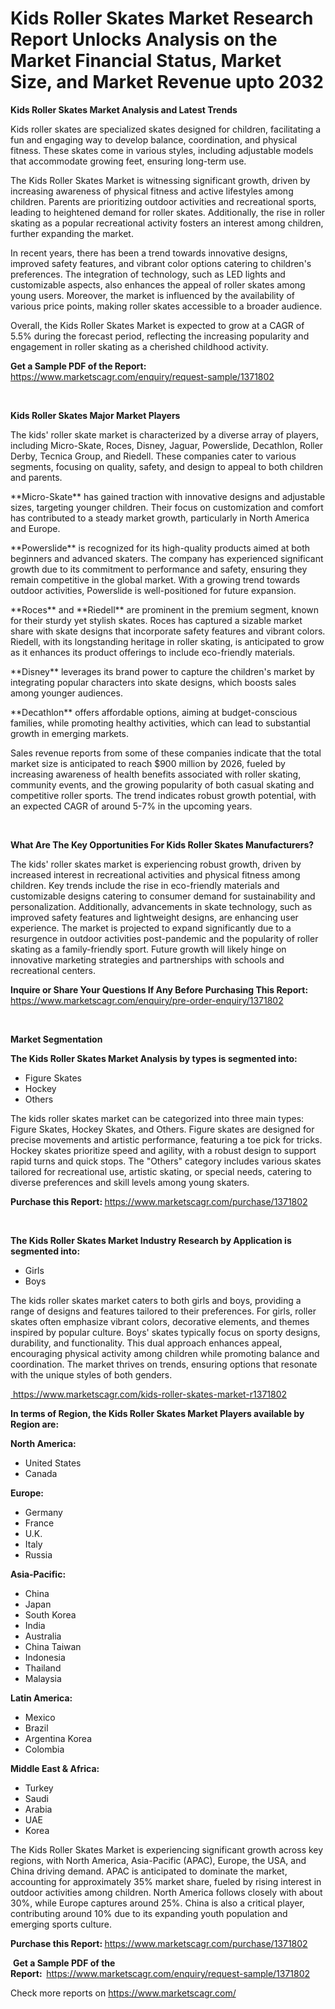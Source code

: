<p><h1>Kids Roller Skates Market Research Report Unlocks Analysis on the Market Financial Status, Market Size, and Market Revenue upto 2032</h1></p><p><strong>Kids Roller Skates Market Analysis and Latest Trends</strong></p>
<p><p>Kids roller skates are specialized skates designed for children, facilitating a fun and engaging way to develop balance, coordination, and physical fitness. These skates come in various styles, including adjustable models that accommodate growing feet, ensuring long-term use.</p><p>The Kids Roller Skates Market is witnessing significant growth, driven by increasing awareness of physical fitness and active lifestyles among children. Parents are prioritizing outdoor activities and recreational sports, leading to heightened demand for roller skates. Additionally, the rise in roller skating as a popular recreational activity fosters an interest among children, further expanding the market.</p><p>In recent years, there has been a trend towards innovative designs, improved safety features, and vibrant color options catering to children's preferences. The integration of technology, such as LED lights and customizable aspects, also enhances the appeal of roller skates among young users. Moreover, the market is influenced by the availability of various price points, making roller skates accessible to a broader audience.</p><p>Overall, the Kids Roller Skates Market is expected to grow at a CAGR of 5.5% during the forecast period, reflecting the increasing popularity and engagement in roller skating as a cherished childhood activity.</p></p>
<p><strong>Get a Sample PDF of the Report:&nbsp;</strong> <a href="https://www.marketscagr.com/enquiry/request-sample/1371802?utm_campaign=3098&utm_medium=2&utm_source=Github&utm_content=ia&utm_term=22032025&utm_id=kids-roller-skates">https://www.marketscagr.com/enquiry/request-sample/1371802</a></p>
<p>&nbsp;</p>
<p><strong>Kids Roller Skates Major Market Players</strong></p>
<p><p>The kids' roller skate market is characterized by a diverse array of players, including Micro-Skate, Roces, Disney, Jaguar, Powerslide, Decathlon, Roller Derby, Tecnica Group, and Riedell. These companies cater to various segments, focusing on quality, safety, and design to appeal to both children and parents.</p><p>**Micro-Skate** has gained traction with innovative designs and adjustable sizes, targeting younger children. Their focus on customization and comfort has contributed to a steady market growth, particularly in North America and Europe.</p><p>**Powerslide** is recognized for its high-quality products aimed at both beginners and advanced skaters. The company has experienced significant growth due to its commitment to performance and safety, ensuring they remain competitive in the global market. With a growing trend towards outdoor activities, Powerslide is well-positioned for future expansion.</p><p>**Roces** and **Riedell** are prominent in the premium segment, known for their sturdy yet stylish skates. Roces has captured a sizable market share with skate designs that incorporate safety features and vibrant colors. Riedell, with its longstanding heritage in roller skating, is anticipated to grow as it enhances its product offerings to include eco-friendly materials.</p><p>**Disney** leverages its brand power to capture the children's market by integrating popular characters into skate designs, which boosts sales among younger audiences. </p><p>**Decathlon** offers affordable options, aiming at budget-conscious families, while promoting healthy activities, which can lead to substantial growth in emerging markets. </p><p>Sales revenue reports from some of these companies indicate that the total market size is anticipated to reach $900 million by 2026, fueled by increasing awareness of health benefits associated with roller skating, community events, and the growing popularity of both casual skating and competitive roller sports. The trend indicates robust growth potential, with an expected CAGR of around 5-7% in the upcoming years.</p></p>
<p>&nbsp;</p>
<p><strong>What Are The Key Opportunities For Kids Roller Skates Manufacturers?</strong></p>
<p><p>The kids' roller skates market is experiencing robust growth, driven by increased interest in recreational activities and physical fitness among children. Key trends include the rise in eco-friendly materials and customizable designs catering to consumer demand for sustainability and personalization. Additionally, advancements in skate technology, such as improved safety features and lightweight designs, are enhancing user experience. The market is projected to expand significantly due to a resurgence in outdoor activities post-pandemic and the popularity of roller skating as a family-friendly sport. Future growth will likely hinge on innovative marketing strategies and partnerships with schools and recreational centers.</p></p>
<p><strong>Inquire or Share Your Questions If Any Before Purchasing This Report:</strong> <a href="https://www.marketscagr.com/enquiry/pre-order-enquiry/1371802?utm_campaign=3098&utm_medium=2&utm_source=Github&utm_content=ia&utm_term=22032025&utm_id=kids-roller-skates">https://www.marketscagr.com/enquiry/pre-order-enquiry/1371802</a></p>
<p>&nbsp;</p>
<p><strong>Market Segmentation</strong></p>
<p><strong>The Kids Roller Skates Market Analysis by types is segmented into:</strong></p>
<p><ul><li>Figure Skates</li><li>Hockey</li><li>Others</li></ul></p>
<p><p>The kids roller skates market can be categorized into three main types: Figure Skates, Hockey Skates, and Others. Figure skates are designed for precise movements and artistic performance, featuring a toe pick for tricks. Hockey skates prioritize speed and agility, with a robust design to support rapid turns and quick stops. The "Others" category includes various skates tailored for recreational use, artistic skating, or special needs, catering to diverse preferences and skill levels among young skaters.</p></p>
<p><strong>Purchase this Report:&nbsp;</strong><a href="https://www.marketscagr.com/purchase/1371802?utm_campaign=3098&utm_medium=2&utm_source=Github&utm_content=ia&utm_term=22032025&utm_id=kids-roller-skates">https://www.marketscagr.com/purchase/1371802</a></p>
<p>&nbsp;</p>
<p><strong>The Kids Roller Skates Market Industry Research by Application is segmented into:</strong></p>
<p><ul><li>Girls</li><li>Boys</li></ul></p>
<p><p>The kids roller skates market caters to both girls and boys, providing a range of designs and features tailored to their preferences. For girls, roller skates often emphasize vibrant colors, decorative elements, and themes inspired by popular culture. Boys' skates typically focus on sporty designs, durability, and functionality. This dual approach enhances appeal, encouraging physical activity among children while promoting balance and coordination. The market thrives on trends, ensuring options that resonate with the unique styles of both genders.</p></p>
<p><a href="https://www.marketscagr.com/kids-roller-skates-market-r1371802?utm_campaign=3098&utm_medium=2&utm_source=Github&utm_content=ia&utm_term=22032025&utm_id=kids-roller-skates">&nbsp;https://www.marketscagr.com/kids-roller-skates-market-r1371802</a></p>
<p><strong>In terms of Region, the Kids Roller Skates Market Players available by Region are:</strong></p>
<p>
    <p> <strong> North America: </strong>
        <ul>
            <li>United States</li>
            <li>Canada</li>
        </ul>
        </p> 
    <p> <strong> Europe: </strong>
        <ul>
            <li>Germany</li>
            <li>France</li>
            <li>U.K.</li>
            <li>Italy</li>
            <li>Russia</li>
        </ul>
        </p> 
    <p> <strong> Asia-Pacific: </strong>
        <ul>
            <li>China</li>
            <li>Japan</li>
            <li>South Korea</li>
            <li>India</li>
            <li>Australia</li>
            <li>China Taiwan</li>
            <li>Indonesia</li>
            <li>Thailand</li>
            <li>Malaysia</li>
        </ul>
        </p> 
    <p> <strong> Latin America: </strong>
        <ul>
            <li>Mexico</li>
            <li>Brazil</li>
            <li>Argentina Korea</li>
            <li>Colombia</li>
        </ul>
        </p> 
    <p> <strong> Middle East & Africa: </strong>
        <ul>
            <li>Turkey</li>
            <li>Saudi</li>
            <li>Arabia</li>
            <li>UAE</li>
            <li>Korea</li>
        </ul>
    </p>
    </p>
<p><p>The Kids Roller Skates Market is experiencing significant growth across key regions, with North America, Asia-Pacific (APAC), Europe, the USA, and China driving demand. APAC is anticipated to dominate the market, accounting for approximately 35% market share, fueled by rising interest in outdoor activities among children. North America follows closely with about 30%, while Europe captures around 25%. China is also a critical player, contributing around 10% due to its expanding youth population and emerging sports culture.</p></p>
<p><strong>Purchase this Report: </strong><a href="https://www.marketscagr.com/purchase/1371802?utm_campaign=3098&utm_medium=2&utm_source=Github&utm_content=ia&utm_term=22032025&utm_id=kids-roller-skates">https://www.marketscagr.com/purchase/1371802</a></p>
<p>&nbsp;<strong>Get a Sample PDF of the Report:&nbsp;&nbsp;</strong><a href="https://www.marketscagr.com/enquiry/request-sample/1371802?utm_campaign=3098&utm_medium=2&utm_source=Github&utm_content=ia&utm_term=22032025&utm_id=kids-roller-skates">https://www.marketscagr.com/enquiry/request-sample/1371802</a></p>
<p><strong></strong></p>
<p>Check more reports on <a href="https://www.marketscagr.com/?utm_campaign=3098&utm_medium=2&utm_source=Github&utm_content=ia&utm_term=22032025&utm_id=kids-roller-skates">https://www.marketscagr.com/</a></p>